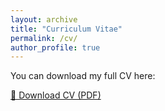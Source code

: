 ```yaml
---
layout: archive
title: "Curriculum Vitae"
permalink: /cv/
author_profile: true
---
```


You can download my full CV here:

[📄 Download CV (PDF)](/files/CV_Eliana.pdf)
